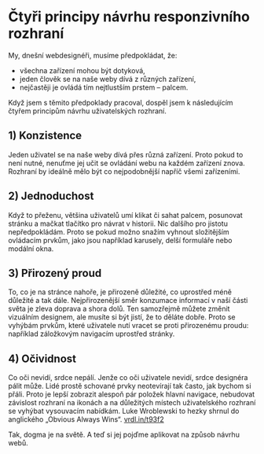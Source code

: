 # Čtyři principy návrhu responzivního rozhraní

My, dnešní webdesignéři, musíme předpokládat, že: 

* všechna zařízení mohou být dotyková,
* jeden člověk se na naše weby dívá z různých zařízení,
* nejčastěji je ovládá tím nejtlustším prstem – palcem.

Když jsem s těmito předpoklady pracoval, dospěl jsem k následujícím čtyřem principům návrhu uživatelských rozhraní. 

## 1) Konzistence

Jeden uživatel se na naše weby dívá přes různá zařízení. Proto pokud to není nutné, nenuťme jej učit se ovládání webu na každém zařízení znova. Rozhraní by ideálně mělo být co nejpodobnější napříč všemi zařízeními.

## 2) Jednoduchost

Když to přeženu, většina uživatelů umí klikat či sahat palcem, posunovat stránku a mačkat tlačítko pro návrat v historii. Nic dalšího pro jistotu nepředpokládám. Proto se pokud možno snažím vyhnout složitějším ovládacím prvkům, jako jsou například karusely, delší formuláře nebo modální okna.

## 3) Přirozený proud

To, co je na stránce nahoře, je přirozeně důležité, co uprostřed méně důležité a tak dále. Nejpřirozenější směr konzumace informací v naší části světa je zleva doprava a shora dolů. Ten samozřejmě můžete změnit vizuálním designem, ale musíte si být jistí, že to děláte dobře. Proto se vyhýbám prvkům, které uživatele nutí vracet se proti přirozenému proudu: například záložkovým navigacím uprostřed stránky.

## 4) Očividnost

Co oči nevidí, srdce nepálí. Jenže co oči uživatele nevidí, srdce designéra pálit může. Lidé prostě schované prvky neotevírají tak často, jak bychom si přáli. Proto je lepší zobrazit alespoň pár položek hlavní navigace, nebudovat závislost rozhraní na ikonách a na důležitých místech uživatelského rozhraní se vyhýbat vysouvacím nabídkám. Luke Wroblewski to hezky shrnul do anglického „Obvious Always Wins“. [vrdl.in/t93f2](http://www.lukew.com/ff/entry.asp?1945)

Tak, dogma je na světě. A teď si jej pojďme aplikovat na způsob návrhu webů.
